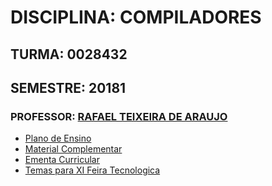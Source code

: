 # DISCIPLINA: COMPILADORES

## TURMA: 0028432 

## SEMESTRE: 20181

### PROFESSOR: [RAFAEL TEIXEIRA DE ARAUJO](http://lattes.cnpq.br/5847892628096217)

- [Plano de Ensino](Plano_de_Ensino.md)
- [Material Complementar](MaterialComplementar.md)
- [Ementa Curricular](ementa.md)
- [Temas para XI Feira Tecnologica](Tema_Feira_Tecnologica.md)

